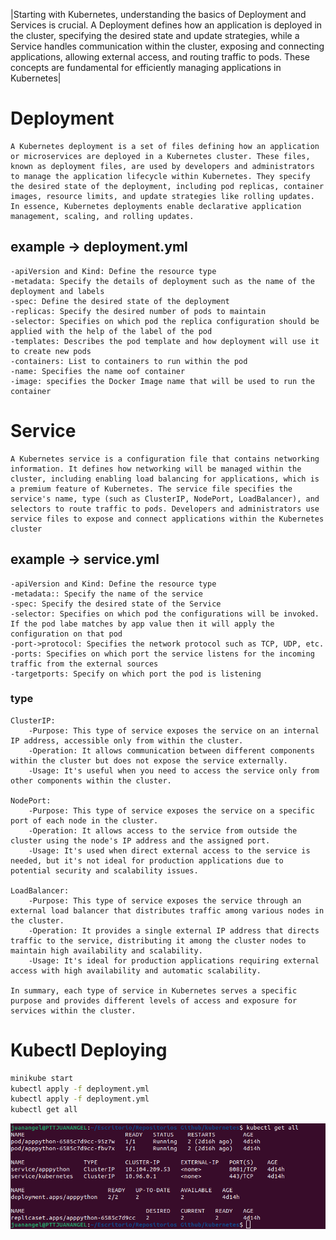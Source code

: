 
|Starting with Kubernetes, understanding the basics of Deployment and Services is crucial. A Deployment defines how an application is deployed in the cluster, specifying the desired state and update strategies, while a Service handles communication within the cluster, exposing and connecting applications, allowing external access, and routing traffic to pods. These concepts are fundamental for efficiently managing applications in Kubernetes|
# Deployment
```
A Kubernetes deployment is a set of files defining how an application or microservices are deployed in a Kubernetes cluster. These files, known as deployment files, are used by developers and administrators to manage the application lifecycle within Kubernetes. They specify the desired state of the deployment, including pod replicas, container images, resource limits, and update strategies like rolling updates. In essence, Kubernetes deployments enable declarative application management, scaling, and rolling updates.
```

## example -> deployment.yml
```
-apiVersion and Kind: Define the resource type
-metadata: Specify the details of deployment such as the name of the deployment and labels
-spec: Define the desired state of the deployment
-replicas: Specify the desired number of pods to maintain
-selector: Specifies on which pod the replica configuration should be applied with the help of the label of the pod
-templates: Describes the pod template and how deployment will use it to create new pods
-containers: List to containers to run within the pod
-name: Specifies the name oof container
-image: specifies the Docker Image name that will be used to run the container
```


# Service
```
A Kubernetes service is a configuration file that contains networking information. It defines how networking will be managed within the cluster, including enabling load balancing for applications, which is a premium feature of Kubernetes. The service file specifies the service's name, type (such as ClusterIP, NodePort, LoadBalancer), and selectors to route traffic to pods. Developers and administrators use service files to expose and connect applications within the Kubernetes cluster
```
## example -> service.yml
```
-apiVersion and Kind: Define the resource type
-metadata:: Specify the name of the service
-spec: Specify the desired state of the Service
-selector: Specifies on which pod the configurations will be invoked. If the pod labe matches by app value then it will apply the configuration on that pod
-port->protocol: Specifies the network protocol such as TCP, UDP, etc.
-ports: Specifies on which port the service listens for the incoming traffic from the external sources
-targetports: Specify on which port the pod is listening
```

### type
```
ClusterIP:
    -Purpose: This type of service exposes the service on an internal IP address, accessible only from within the cluster.
    -Operation: It allows communication between different components within the cluster but does not expose the service externally.
    -Usage: It's useful when you need to access the service only from other components within the cluster.

NodePort:
    -Purpose: This type of service exposes the service on a specific port of each node in the cluster.
    -Operation: It allows access to the service from outside the cluster using the node's IP address and the assigned port.
    -Usage: It's used when direct external access to the service is needed, but it's not ideal for production applications due to potential security and scalability issues.

LoadBalancer:
    -Purpose: This type of service exposes the service through an external load balancer that distributes traffic among various nodes in the cluster.
    -Operation: It provides a single external IP address that directs traffic to the service, distributing it among the cluster nodes to maintain high availability and scalability.
    -Usage: It's ideal for production applications requiring external access with high availability and automatic scalability.

In summary, each type of service in Kubernetes serves a specific purpose and provides different levels of access and exposure for services within the cluster.
```

# Kubectl Deploying
```sh
minikube start
kubectl apply -f deployment.yml
kubectl apply -f deployment.yml
kubectl get all
```
![alt text](/images/kubectlall.png "status")
